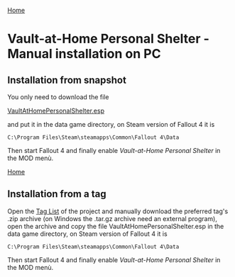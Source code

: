 [Home](/README.md)

# Vault-at-Home Personal Shelter - Manual installation on PC

## Installation from snapshot

You only need to download the file

[VaultAtHomePersonalShelter.esp](/VaultAtHomePersonalShelter.esp)

and put it in the data game directory, on Steam version of Fallout 4 it is

```
C:\Program Files\Steam\steamapps\Common\Fallout 4\Data
```

Then start Fallout 4 and finally enable *Vault-at-Home Personal Shelter* in the MOD menù.

[Home](/README.md)

## Installation from a tag

Open the [Tag List](https://github.com/villo001/Vault-at-Home/tags) of the project and manually download the preferred tag's .zip archive (on Windows the .tar.gz archive need an external program), open the archive and copy the file VaultAtHomePersonalShelter.esp in the data game directory, on Steam version of Fallout 4 it is

```
C:\Program Files\Steam\steamapps\Common\Fallout 4\Data
```

Then start Fallout 4 and finally enable *Vault-at-Home Personal Shelter* in the MOD menù.
